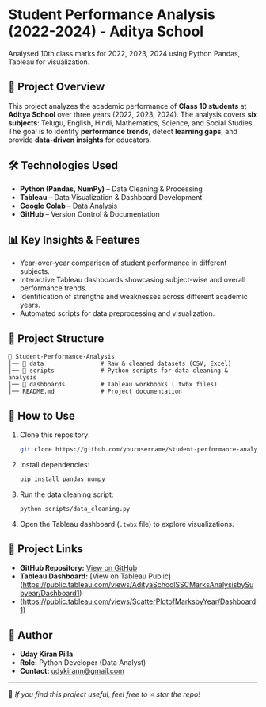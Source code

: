 # Student Performance Analysis (2022-2024) - Aditya School

Analysed 10th class marks for 2022, 2023, 2024 using Python Pandas, Tableau for visualization.

## 📌 Project Overview
This project analyzes the academic performance of **Class 10 students** at **Aditya School** over three years (2022, 2023, 2024). The analysis covers **six subjects**: Telugu, English, Hindi, Mathematics, Science, and Social Studies. The goal is to identify **performance trends**, detect **learning gaps**, and provide **data-driven insights** for educators.

## 🛠 Technologies Used
- **Python (Pandas, NumPy)** – Data Cleaning & Processing
- **Tableau** – Data Visualization & Dashboard Development
- **Google Colab** – Data Analysis
- **GitHub** – Version Control & Documentation

## 📊 Key Insights & Features
- Year-over-year comparison of student performance in different subjects.
- Interactive Tableau dashboards showcasing subject-wise and overall performance trends.
- Identification of strengths and weaknesses across different academic years.
- Automated scripts for data preprocessing and visualization.

## 📂 Project Structure
```
📁 Student-Performance-Analysis
│── 📂 data                # Raw & cleaned datasets (CSV, Excel)
│── 📂 scripts             # Python scripts for data cleaning & analysis
│── 📂 dashboards          # Tableau workbooks (.twbx files)
│── README.md             # Project documentation
```

## 🚀 How to Use
1. Clone this repository:
   ```bash
   git clone https://github.com/yourusername/student-performance-analysis-Aditya-School.git
   ```
2. Install dependencies:
   ```bash
   pip install pandas numpy
   ```
3. Run the data cleaning script:
   ```bash
   python scripts/data_cleaning.py
   ```
4. Open the Tableau dashboard (`.twbx` file) to explore visualizations.

## 📎 Project Links
- **GitHub Repository:** [View on GitHub](https://github.com/udaykiranpilla/student-performance-analysis)
- **Tableau Dashboard:** [View on Tableau Public] (https://public.tableau.com/views/AdityaSchoolSSCMarksAnalysisbySubyear/Dashboard1)
- (https://public.tableau.com/views/ScatterPlotofMarksbyYear/Dashboard1)

## 📝 Author
- **Uday Kiran Pilla**  
- **Role:** Python Developer (Data Analyst)  
- **Contact:** [udykirann@gmail.com](mailto:udykirann@gmail.com)

---
📢 *If you find this project useful, feel free to ⭐ star the repo!*
